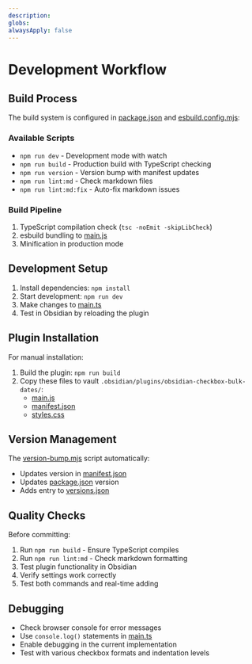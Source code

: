 ```yaml
---
description: 
globs: 
alwaysApply: false
---
```

# Development Workflow

## Build Process

The build system is configured in [package.json](mdc:package.json) and [esbuild.config.mjs](mdc:esbuild.config.mjs):

### Available Scripts

- `npm run dev` - Development mode with watch
- `npm run build` - Production build with TypeScript checking
- `npm run version` - Version bump with manifest updates
- `npm run lint:md` - Check markdown files
- `npm run lint:md:fix` - Auto-fix markdown issues

### Build Pipeline

1. TypeScript compilation check (`tsc -noEmit -skipLibCheck`)
2. esbuild bundling to [main.js](mdc:main.js)
3. Minification in production mode

## Development Setup

1. Install dependencies: `npm install`
2. Start development: `npm run dev`
3. Make changes to [main.ts](mdc:main.ts)
4. Test in Obsidian by reloading the plugin

## Plugin Installation

For manual installation:

1. Build the plugin: `npm run build`
2. Copy these files to vault `.obsidian/plugins/obsidian-checkbox-bulk-dates/`:
   - [main.js](mdc:main.js)
   - [manifest.json](mdc:manifest.json)
   - [styles.css](mdc:styles.css)

## Version Management

The [version-bump.mjs](mdc:version-bump.mjs) script automatically:

- Updates version in [manifest.json](mdc:manifest.json)
- Updates [package.json](mdc:package.json) version
- Adds entry to [versions.json](mdc:versions.json)

## Quality Checks

Before committing:

1. Run `npm run build` - Ensure TypeScript compiles
2. Run `npm run lint:md` - Check markdown formatting
3. Test plugin functionality in Obsidian
4. Verify settings work correctly
5. Test both commands and real-time adding

## Debugging

- Check browser console for error messages
- Use `console.log()` statements in [main.ts](mdc:main.ts)
- Enable debugging in the current implementation
- Test with various checkbox formats and indentation levels
